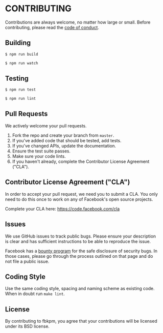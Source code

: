 # CONTRIBUTING

Contributions are always welcome, no matter how large or small. Before contributing,
please read the [code of conduct](CODE_OF_CONDUCT.md).

## Building

```sh
$ npm run build
```

```sh
$ npm run watch
```

## Testing

```sh
$ npm run test
```

```sh
$ npm run lint
```

## Pull Requests

We actively welcome your pull requests.

1. Fork the repo and create your branch from `master`.
2. If you've added code that should be tested, add tests.
3. If you've changed APIs, update the documentation.
4. Ensure the test suite passes.
5. Make sure your code lints.
6. If you haven't already, complete the Contributor License Agreement ("CLA").

## Contributor License Agreement ("CLA")

In order to accept your pull request, we need you to submit a CLA. You only need to do this
once to work on any of Facebook's open source projects.

Complete your CLA here: <https://code.facebook.com/cla>

## Issues

We use GitHub issues to track public bugs. Please ensure your description is clear and has
sufficient instructions to be able to reproduce the issue.

Facebook has a [bounty program](https://www.facebook.com/whitehat/) for the safe disclosure
of security bugs. In those cases, please go through the process outlined on that page and
do not file a public issue.

## Coding Style

Use the same coding style, spacing and naming scheme as existing code. When in doubt run
`make lint`.

## License

By contributing to fbkpm, you agree that your contributions will be licensed
under its BSD license.
